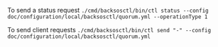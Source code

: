 To send a status request ```./cmd/backsosctl/bin/ctl status --config doc/configuration/local/backsosctl/quorum.yml --operationType 1```

To send client requests ```./cmd/backsosctl/bin/ctl send "-" --config doc/configuration/local/backsosctl/quorum.yml```